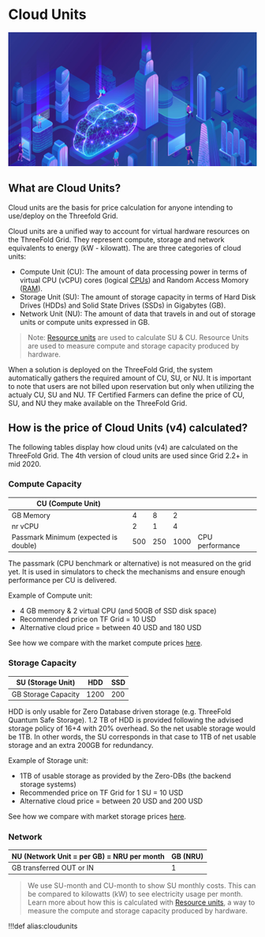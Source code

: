 # Cloud Units

![](img/cloudunits_abstract.jpg)

## What are Cloud Units?
Cloud units are the basis for price calculation for anyone intending to use/deploy on the Threefold Grid. 

Cloud units are a unified way to account for virtual hardware resources on the ThreeFold Grid. They represent compute, storage and network equivalents to energy (kW - kilowatt). The are three categories of cloud units:

- Compute Unit (CU): The amount of data processing power in terms of virtual CPU (vCPU) cores (logical [CPUs](https://en.wikipedia.org/wiki/Central_processing_unit)) and Random Access Momory ([RAM](https://en.wikipedia.org/wiki/Random-access_memory)).
- Storage Unit (SU): The amount of storage capacity in terms of Hard Disk Drives (HDDs) and Solid State Drives (SSDs) in Gigabytes (GB).
- Network Unit (NU): The amount of data that travels in and out of storage units or compute units expressed in GB.

> Note: [Resource units](resource_units.md) are used to calculate SU & CU. Resource Units are used to measure compute and storage capacity produced by hardware.

When a solution is deployed on the ThreeFold Grid, the system automatically gathers the required amount of CU, SU, or NU. It is important to note that users are not billed upon reservation but only when utilizing the actualy CU, SU and NU. TF Certified Farmers can define the price of CU, SU, and NU they make available on the ThreeFold Grid. 

## How is the price of Cloud Units (v4) calculated?

The following tables display how cloud units (v4) are calculated on the ThreeFold Grid. The 4th version of cloud units are used since Grid 2.2+ in mid 2020.

### Compute Capacity

| CU (Compute Unit)                     |     |     |      |                 |
| ------------------------------------- | --- | --- | ---- | --------------- |
| GB Memory                             | 4   | 8   | 2    |                 |
| nr vCPU                               | 2   | 1   | 4    |                 |
| Passmark Minimum (expected is double) | 500 | 250 | 1000 | CPU performance |

The passmark (CPU benchmark or alternative) is not measured on the grid yet. It is used in simulators to check the mechanisms and ensure enough performance per CU is delivered.

Example of Compute unit: 
- 4 GB memory & 2 virtual CPU (and 50GB of SSD disk space)
- Recommended price on TF Grid = 10 USD
- Alternative cloud price = between 40 USD and 180 USD

See how we compare with the market compute prices [here](pricing).

### Storage Capacity

| SU (Storage Unit)   | HDD  | SSD |
| ------------------- | ---- | --- |
| GB Storage Capacity | 1200 | 200 |

HDD is only usable for Zero Database driven storage (e.g. ThreeFold Quantum Safe Storage). 1.2 TB of HDD is provided following the advised storage policy of 16+4 with 20% overhead. So the net usable storage would be 1TB. In other words, the SU corresponds in that case to 1TB of net usable storage and an extra 200GB for redundancy.

Example of Storage unit:

- 1TB of usable storage as provided by the Zero-DBs (the backend storage systems)
- Recommended price on TF Grid for 1 SU = 10 USD
- Alternative cloud price = between 20 USD and 200 USD

See how we compare with market storage prices [here](pricing).

### Network

| NU (Network Unit = per GB) = NRU per month | GB (NRU) |
| ------------------------------------------ | -------- |
| GB transferred OUT or IN                   | 1        |

> We use SU-month and CU-month to show SU monthly costs. This can be compared to kilowatts (kW) to see electricity usage per month. Learn more about how this is calculated with [Resource units](resource_units), a way to measure the compute and storage capacity produced by hardware.

!!!def alias:cloudunits

